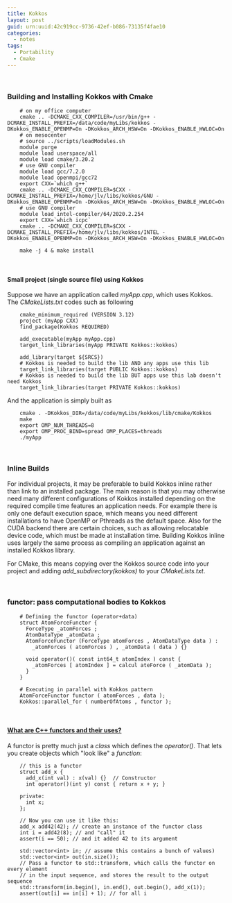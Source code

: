 ```yaml
---
title: Kokkos
layout: post
guid: urn:uuid:42c919cc-9736-42ef-b086-73135f4fae10
categories:
  - notes
tags:
  - Portability
  - Cmake
---
```


&nbsp;

### Building and Installing Kokkos with Cmake

```
    # on my office computer
    cmake .. -DCMAKE_CXX_COMPILER=/usr/bin/g++ -DCMAKE_INSTALL_PREFIX=/data/code/myLibs/kokkos -DKokkos_ENABLE_OPENMP=On -DKokkos_ARCH_HSW=On -DKokkos_ENABLE_HWLOC=On
    # on mesocenter
    # source ../scripts/loadModules.sh 
    module purge
    module load userspace/all
    module load cmake/3.20.2
    # use GNU compiler
    module load gcc/7.2.0
    module load openmpi/gcc72
    export CXX=`which g++`
    cmake .. -DCMAKE_CXX_COMPILER=$CXX -DCMAKE_INSTALL_PREFIX=/home/jlv/libs/kokkos/GNU -DKokkos_ENABLE_OPENMP=On -DKokkos_ARCH_HSW=On -DKokkos_ENABLE_HWLOC=On
    # use GNU compiler
    module load intel-compiler/64/2020.2.254
    export CXX=`which icpc`
    cmake .. -DCMAKE_CXX_COMPILER=$CXX -DCMAKE_INSTALL_PREFIX=/home/jlv/libs/kokkos/INTEL -DKokkos_ENABLE_OPENMP=On -DKokkos_ARCH_HSW=On -DKokkos_ENABLE_HWLOC=On

    make -j 4 & make install
```

&nbsp;

#### Small project (single source file) using Kokkos
Suppose we have an application called *myApp.cpp*, which uses Kokkos. The *CMakeLists.txt* codes such as following
```
    cmake_minimum_required (VERSION 3.12)
    project (myApp CXX)
    find_package(Kokkos REQUIRED)
    
    add_executable(myApp myApp.cpp)
    target_link_libraries(myApp PRIVATE Kokkos::kokkos)

    add_library(target ${SRCS})
    # Kokkos is needed to build the lib AND any apps use this lib
    target_link_libraries(target PUBLIC Kokkos::kokkos)
    # Kokkos is needed to build the lib BUT apps use this lab doesn't need Kokkos
    target_link_libraries(target PRIVATE Kokkos::kokkos)
```

And the application is simply built as
```
    cmake . -DKokkos_DIR=/data/code/myLibs/kokkos/lib/cmake/Kokkos
    make 
    export OMP_NUM_THREADS=8
    export OMP_PROC_BIND=spread OMP_PLACES=threads
    ./myApp
```


&nbsp;

### Inline Builds
For individual projects, it may be preferable to build Kokkos inline rather than link to an installed package. The main reason is that you may otherwise need many different configurations 
of Kokkos installed depending on the required compile time features an application needs. For example there is only one default execution space, which means you need different installations 
to have OpenMP or Pthreads as the default space. Also for the CUDA backend there are certain choices, such as allowing relocatable device code, which must be made at installation time. 
Building Kokkos inline uses largely the same process as compiling an application against an installed Kokkos library.

For CMake, this means copying over the Kokkos source code into your project and adding *add_subdirectory(kokkos)* to your *CMakeLists.txt*.

&nbsp;

### functor: pass computational bodies to Kokkos

```
    # Defining the functor (operator+data)
    struct AtomForceFunctor {
      ForceType _atomForces ;
      AtomDataType _atomData ;
      AtomForceFunctor (ForceType atomForces , AtomDataType data ) :
        _atomForces ( atomForces ) , _atomData ( data ) {}

      void operator()( const int64_t atomIndex ) const {
        _atomForces [ atomIndex ] = calcul ateForce ( _atomData );
      }
    }

    # Executing in parallel with Kokkos pattern
    AtomForceFunctor functor ( atomForces , data );
    Kokkos::parallel_for ( numberOfAtoms , functor );
```

&nbsp;

#### [What are C++ functors and their uses?](https://stackoverflow.com/questions/356950/what-are-c-functors-and-their-uses)

A functor is pretty much just a *class* which defines the *operator()*. That lets you create objects which "look like" a *function*:

```
    // this is a functor
    struct add_x {
      add_x(int val) : x(val) {}  // Constructor
      int operator()(int y) const { return x + y; }

    private:
      int x;
    };

    // Now you can use it like this:
    add_x add42(42); // create an instance of the functor class
    int i = add42(8); // and "call" it
    assert(i == 50); // and it added 42 to its argument

    std::vector<int> in; // assume this contains a bunch of values)
    std::vector<int> out(in.size());
    // Pass a functor to std::transform, which calls the functor on every element 
    // in the input sequence, and stores the result to the output sequence
    std::transform(in.begin(), in.end(), out.begin(), add_x(1)); 
    assert(out[i] == in[i] + 1); // for all i
```
